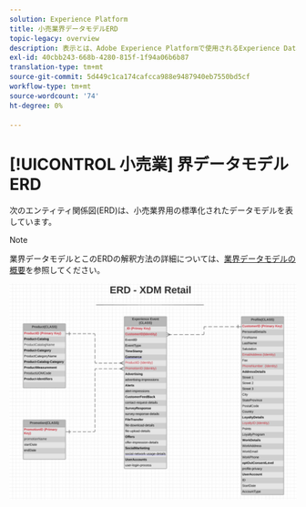```yaml
---
solution: Experience Platform
title: 小売業界データモデルERD
topic-legacy: overview
description: 表示とは、Adobe Experience Platformで使用されるExperience Data Model(XDM)と互換性がある、小売業界用の標準化されたデータモデルを説明するERD(Entity Relationship Diagram)です。
exl-id: 40cbb243-668b-4280-815f-1f94a06b6b87
translation-type: tm+mt
source-git-commit: 5d449c1ca174cafcca988e9487940eb7550bd5cf
workflow-type: tm+mt
source-wordcount: '74'
ht-degree: 0%

---
```


# [!UICONTROL 小売業] 界データモデルERD

次のエンティティ関係図(ERD)は、小売業界用の標準化されたデータモデルを表しています。

>[!NOTE]
>
>業界データモデルとこのERDの解釈方法の詳細については、[業界データモデルの概要](./overview.md)を参照してください。

![](../../images/industries/retail.png)
